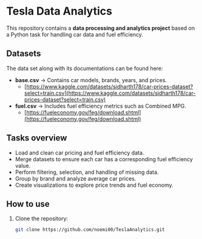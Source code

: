 # Tesla Data Analytics 

This repository contains a **data processing and analytics project** based on a Python task for handling car data and fuel efficiency.

## Datasets
The data set along with its documentations can be found here: 
- **base.csv** → Contains car models, brands, years, and prices.
  - [https://www.kaggle.com/datasets/sidharth178/car-prices-dataset?select=train.csv](https://www.kaggle.com/datasets/sidharth178/car-prices-dataset?select=train.csv)
- **fuel.csv** → Includes fuel efficiency metrics such as Combined MPG.
  - [https://fueleconomy.gov/feg/download.shtml](https://fueleconomy.gov/feg/download.shtml)

## Tasks overview
- Load and clean car pricing and fuel efficiency data.
- Merge datasets to ensure each car has a corresponding fuel efficiency value.
- Perform filtering, selection, and handling of missing data.
- Group by brand and analyze average car prices.
- Create visualizations to explore price trends and fuel economy.

## How to use
1. Clone the repository:
   ```bash
   git clone https://github.com/noemi00/TeslaAnalytics.git

